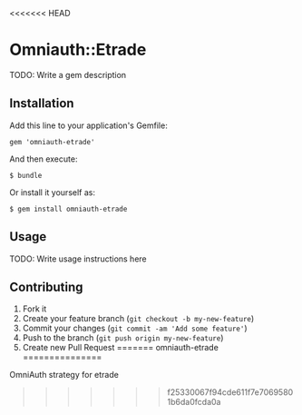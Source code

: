 <<<<<<< HEAD
# Omniauth::Etrade

TODO: Write a gem description

## Installation

Add this line to your application's Gemfile:

    gem 'omniauth-etrade'

And then execute:

    $ bundle

Or install it yourself as:

    $ gem install omniauth-etrade

## Usage

TODO: Write usage instructions here

## Contributing

1. Fork it
2. Create your feature branch (`git checkout -b my-new-feature`)
3. Commit your changes (`git commit -am 'Add some feature'`)
4. Push to the branch (`git push origin my-new-feature`)
5. Create new Pull Request
=======
omniauth-etrade
===============

OmniAuth strategy for etrade
>>>>>>> f25330067f94cde611f7e70695801b6da0fcda0a
